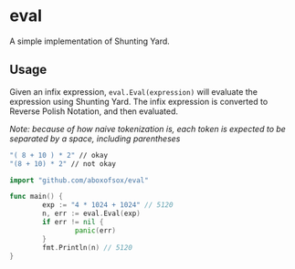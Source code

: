 # eval
A simple implementation of Shunting Yard.

## Usage
Given an infix expression, `eval.Eval(expression)` will evaluate the expression using Shunting Yard. The infix expression is converted to Reverse Polish Notation, and then evaluated.

*Note: because of how naive tokenization is, each token is expected to be separated by a space, including parentheses*
```sh
"( 8 + 10 ) * 2" // okay
"(8 + 10) * 2" // not okay
```

```go
import "github.com/aboxofsox/eval"

func main() {
        exp := "4 * 1024 + 1024" // 5120
        n, err := eval.Eval(exp)
        if err != nil {
                panic(err)
        }
        fmt.Println(n) // 5120
}
```